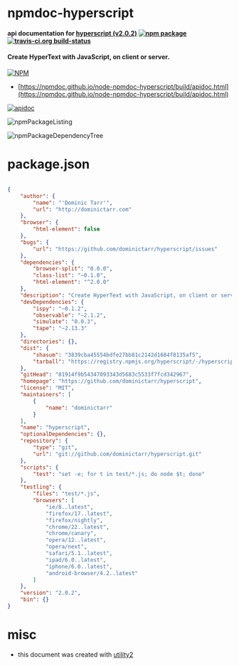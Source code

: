 # npmdoc-hyperscript

#### api documentation for  [hyperscript (v2.0.2)](https://github.com/dominictarr/hyperscript)  [![npm package](https://img.shields.io/npm/v/npmdoc-hyperscript.svg?style=flat-square)](https://www.npmjs.org/package/npmdoc-hyperscript) [![travis-ci.org build-status](https://api.travis-ci.org/npmdoc/node-npmdoc-hyperscript.svg)](https://travis-ci.org/npmdoc/node-npmdoc-hyperscript)

#### Create HyperText with JavaScript, on client or server.

[![NPM](https://nodei.co/npm/hyperscript.png?downloads=true&downloadRank=true&stars=true)](https://www.npmjs.com/package/hyperscript)

- [https://npmdoc.github.io/node-npmdoc-hyperscript/build/apidoc.html](https://npmdoc.github.io/node-npmdoc-hyperscript/build/apidoc.html)

[![apidoc](https://npmdoc.github.io/node-npmdoc-hyperscript/build/screenCapture.buildCi.browser.%252Ftmp%252Fbuild%252Fapidoc.html.png)](https://npmdoc.github.io/node-npmdoc-hyperscript/build/apidoc.html)

![npmPackageListing](https://npmdoc.github.io/node-npmdoc-hyperscript/build/screenCapture.npmPackageListing.svg)

![npmPackageDependencyTree](https://npmdoc.github.io/node-npmdoc-hyperscript/build/screenCapture.npmPackageDependencyTree.svg)



# package.json

```json

{
    "author": {
        "name": "'Dominic Tarr'",
        "url": "http://dominictarr.com"
    },
    "browser": {
        "html-element": false
    },
    "bugs": {
        "url": "https://github.com/dominictarr/hyperscript/issues"
    },
    "dependencies": {
        "browser-split": "0.0.0",
        "class-list": "~0.1.0",
        "html-element": "^2.0.0"
    },
    "description": "Create HyperText with JavaScript, on client or server.",
    "devDependencies": {
        "ispy": "~0.1.2",
        "observable": "~2.1.2",
        "simulate": "0.0.3",
        "tape": "~2.13.3"
    },
    "directories": {},
    "dist": {
        "shasum": "3839cba45554bdfe27bb81c2142d1684f8135af5",
        "tarball": "https://registry.npmjs.org/hyperscript/-/hyperscript-2.0.2.tgz"
    },
    "gitHead": "81914f9b54347093343d5683c5533f7fcd342967",
    "homepage": "https://github.com/dominictarr/hyperscript",
    "license": "MIT",
    "maintainers": [
        {
            "name": "dominictarr"
        }
    ],
    "name": "hyperscript",
    "optionalDependencies": {},
    "repository": {
        "type": "git",
        "url": "git://github.com/dominictarr/hyperscript.git"
    },
    "scripts": {
        "test": "set -e; for t in test/*.js; do node $t; done"
    },
    "testling": {
        "files": "test/*.js",
        "browsers": [
            "ie/8..latest",
            "firefox/17..latest",
            "firefox/nightly",
            "chrome/22..latest",
            "chrome/canary",
            "opera/12..latest",
            "opera/next",
            "safari/5.1..latest",
            "ipad/6.0..latest",
            "iphone/6.0..latest",
            "android-browser/4.2..latest"
        ]
    },
    "version": "2.0.2",
    "bin": {}
}
```



# misc
- this document was created with [utility2](https://github.com/kaizhu256/node-utility2)
